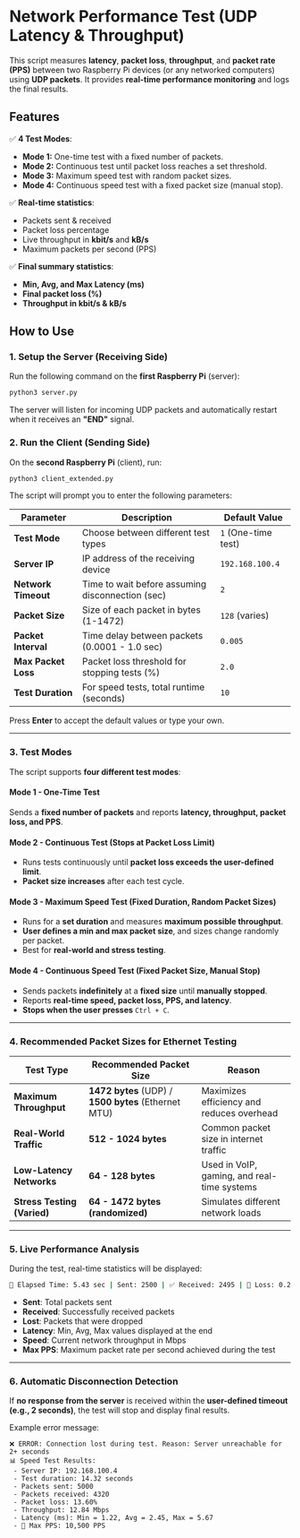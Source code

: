 # Network Performance Test (UDP Latency & Throughput)

This script measures **latency**, **packet loss**, **throughput**, and **packet rate (PPS)** between two Raspberry Pi devices (or any networked computers) using **UDP packets**. It provides **real-time performance monitoring** and logs the final results.

## Features
✅ **4 Test Modes**:
  - **Mode 1:** One-time test with a fixed number of packets.
  - **Mode 2:** Continuous test until packet loss reaches a set threshold.
  - **Mode 3:** Maximum speed test with random packet sizes.
  - **Mode 4:** Continuous speed test with a fixed packet size (manual stop).

✅ **Real-time statistics**:
  - Packets sent & received
  - Packet loss percentage
  - Live throughput in **kbit/s** and **kB/s**
  - Maximum packets per second (PPS)

✅ **Final summary statistics**:
  - **Min, Avg, and Max Latency (ms)**
  - **Final packet loss (%)**
  - **Throughput in kbit/s & kB/s**


## How to Use

### 1. Setup the Server (Receiving Side)
Run the following command on the **first Raspberry Pi** (server):
```bash
python3 server.py
```
The server will listen for incoming UDP packets and automatically restart when it receives an **"END"** signal.

### 2. Run the Client (Sending Side)
On the **second Raspberry Pi** (client), run:
```bash
python3 client_extended.py
```
The script will prompt you to enter the following parameters:

| Parameter          | Description                                       | Default Value       |
|--------------------|---------------------------------------------------|---------------------|
| **Test Mode**      | Choose between different test types               | `1` (One-time test) |
| **Server IP**      | IP address of the receiving device                | `192.168.100.4`    |
| **Network Timeout**| Time to wait before assuming disconnection (sec) | `2`                 |
| **Packet Size**    | Size of each packet in bytes (1-1472)             | `128` (varies)      |
| **Packet Interval**| Time delay between packets (0.0001 - 1.0 sec)     | `0.005`             |
| **Max Packet Loss**| Packet loss threshold for stopping tests (%)      | `2.0`               |
| **Test Duration**  | For speed tests, total runtime (seconds)          | `10`                |

Press **Enter** to accept the default values or type your own.

---

### 3. Test Modes
The script supports **four different test modes**:

#### **Mode 1 - One-Time Test**
Sends a **fixed number of packets** and reports **latency, throughput, packet loss, and PPS**.

#### **Mode 2 - Continuous Test (Stops at Packet Loss Limit)**
- Runs tests continuously until **packet loss exceeds the user-defined limit**.
- **Packet size increases** after each test cycle.

#### **Mode 3 - Maximum Speed Test (Fixed Duration, Random Packet Sizes)**  
- Runs for a **set duration** and measures **maximum possible throughput**.  
- **User defines a min and max packet size**, and sizes change randomly per packet.  
- Best for **real-world and stress testing**.

#### **Mode 4 - Continuous Speed Test (Fixed Packet Size, Manual Stop)**  
- Sends packets **indefinitely** at a **fixed size** until **manually stopped**.  
- Reports **real-time speed, packet loss, PPS, and latency**.  
- **Stops when the user presses** `Ctrl + C`.

---

### 4. Recommended Packet Sizes for Ethernet Testing

| **Test Type**               | **Recommended Packet Size** | **Reason** |
|----------------------------|----------------------------|------------|
| **Maximum Throughput**      | **1472 bytes** (UDP) / **1500 bytes** (Ethernet MTU) | Maximizes efficiency and reduces overhead |
| **Real-World Traffic**      | **512 - 1024 bytes** | Common packet size in internet traffic |
| **Low-Latency Networks**    | **64 - 128 bytes** | Used in VoIP, gaming, and real-time systems |
| **Stress Testing (Varied)** | **64 - 1472 bytes (randomized)** | Simulates different network loads |

---

### 5. Live Performance Analysis
During the test, real-time statistics will be displayed:
```bash
📡 Elapsed Time: 5.43 sec | Sent: 2500 | ✅ Received: 2495 | 🚫 Loss: 0.20% | 📊 Speed: 15.45 Mbps | 🔄 Max PPS: 8000
```
- **Sent**: Total packets sent  
- **Received**: Successfully received packets  
- **Lost**: Packets that were dropped  
- **Latency**: Min, Avg, Max values displayed at the end  
- **Speed**: Current network throughput in Mbps  
- **Max PPS**: Maximum packet rate per second achieved during the test  

---

### 6. Automatic Disconnection Detection
If **no response from the server** is received within the **user-defined timeout (e.g., 2 seconds)**, the test will stop and display final results.

Example error message:
```
❌ ERROR: Connection lost during test. Reason: Server unreachable for 2+ seconds
📊 Speed Test Results:
 - Server IP: 192.168.100.4
 - Test duration: 14.32 seconds
 - Packets sent: 5000
 - Packets received: 4320
 - Packet loss: 13.60%
 - Throughput: 12.84 Mbps
 - Latency (ms): Min = 1.22, Avg = 2.45, Max = 5.67
 - 🔄 Max PPS: 10,500 PPS
```
